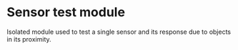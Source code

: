 # Sensor test module

Isolated module used to test a single sensor and its response due to objects in its proximity. 
